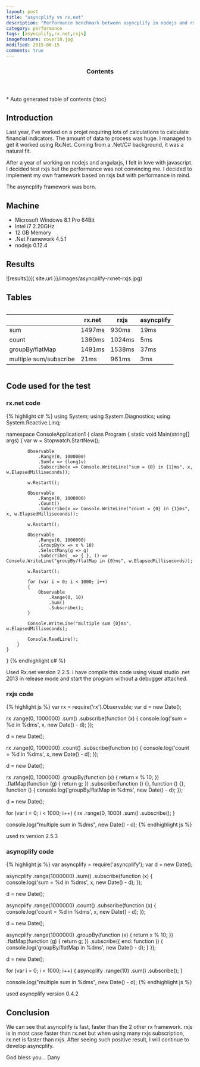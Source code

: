 ```yaml
---
layout: post
title: "asyncplify vs rx.net"
description: "Performance benchmark between asyncplify in nodejs and rx in c#.net"
category: performance
tags: [asyncplify,rx.net,rxjs]
imagefeature: cover10.jpg
modified: 2015-06-15
comments: true
---
```


<section id="table-of-contents" class="toc">
  <header>
    <h3 >Contents</h3>
  </header>
<div id="drawer" markdown="1">
*  Auto generated table of contents
{:toc}
</div>
</section><!-- /#table-of-contents -->

## Introduction
Last year, I've worked on a projet requiring lots of calculations to calculate financial indicators. The amount of data to process was huge.
I managed to get it worked using Rx.Net. Coming from a .Net/C# background, it was a natural fit. 

After a year of working on nodejs and angularjs, I felt in love with javascript. I decided test rxjs but the performance was not convincing me.
I decided to implement my own framework based on rxjs but with performance in mind.

The asyncplify framework was born.

## Machine

- Microsoft Windows 8.1 Pro 64Bit
- Intel i7 2.20GHz
- 12 GB Memory
- .Net Framework 4.5.1
- nodejs 0.12.4

## Results
![results]({{ site.url }}/images/asyncplify-rxnet-rxjs.jpg)

## Tables

<div class="row">
    <div class="large-12 columns">
        <table>
          <thead>
            <tr>
              <th></th>
              <th>rx.net</th>
              <th>rxjs</th>
              <th>asyncplify</th>
            </tr>
          </thead>
          <tbody>
            <tr>
              <td>sum</td>
              <td>1497ms</td>
              <td>930ms</td>
              <td>19ms</td>
            </tr>
            <tr>
              <td>count</td>
              <td>1360ms</td>
              <td>1024ms</td>
              <td>5ms</td>
            </tr>
            <tr>
              <td>groupBy/flatMap</td>
              <td>1491ms</td>
              <td>1538ms</td>
              <td>37ms</td>
            </tr>
            <tr>
              <td>multiple sum/subscribe</td>
              <td>21ms</td>
              <td>961ms</td>
              <td>3ms</td>
            </tr>
          </tbody>
        </table>
    </div>
</div>

## Code used for the test

### rx.net code
{% highlight c# %}
using System;
using System.Diagnostics;
using System.Reactive.Linq;

namespace ConsoleApplication1
{
    class Program
    {
        static void Main(string[] args)
        {
            var w = Stopwatch.StartNew();

            Observable
                .Range(0, 1000000)
                .Sum(v => (long)v)
                .Subscribe(x => Console.WriteLine("sum = {0} in {1}ms", x, w.ElapsedMilliseconds));

            w.Restart();

            Observable
                .Range(0, 1000000)
                .Count()
                .Subscribe(x => Console.WriteLine("count = {0} in {1}ms", x, w.ElapsedMilliseconds));

            w.Restart();

            Observable
                .Range(0, 1000000)
                .GroupBy(x => x % 10)
                .SelectMany(g => g)
                .Subscribe(_ => { }, () => Console.WriteLine("groupBy/flatMap in {0}ms", w.ElapsedMilliseconds));
                
            w.Restart();

            for (var i = 0; i < 1000; i++)
            {
                Observable
                    .Range(0, 10)
                    .Sum()
                    .Subscribe();
            }

            Console.WriteLine("multiple sum {0}ms", w.ElapsedMilliseconds);

            Console.ReadLine();
        }
    }
}
{% endhighlight c# %}

Used Rx.net version 2.2.5. I have compile this code using visual studio .net 2013 in release mode 
and start the program without a debugger attached.

### rxjs code
{% highlight js %}
var rx = require('rx').Observable;
var d = new Date();
	
rx
	.range(0, 1000000)
	.sum()
	.subscribe(function (x) { console.log('sum = %d in %dms', x, new Date() - d); });
	
d = new Date();
	
rx
	.range(0, 1000000)
	.count()
	.subscribe(function (x) { console.log('count = %d in %dms', x, new Date() - d); });
	
d = new Date();
	
rx
	.range(0, 1000000)
	.groupBy(function (x) { return x % 10; })
	.flatMap(function (g) { return g; })
	.subscribe(function () {}, function () {}, function () { console.log('groupBy/flatMap in %dms', new Date() - d); });
    
d = new Date();
	
for (var i = 0; i < 1000; i++) {
	rx
		.range(0, 1000)
		.sum()
		.subscribe();
}

console.log("multiple sum in %dms", new Date() - d);
{% endhighlight js %}

used rx version 2.5.3

### asyncplify code

{% highlight js %}
var asyncplify = require('asyncplify');
var d = new Date();

asyncplify
	.range(1000000)
	.sum()
	.subscribe(function (x) { console.log('sum = %d in %dms', x, new Date() - d); });
	
d = new Date();
	
asyncplify
	.range(1000000)
	.count()
	.subscribe(function (x) { console.log('count = %d in %dms', x, new Date() - d); });
	
d = new Date();
	
asyncplify
	.range(1000000)
	.groupBy(function (x) { return x % 10; })
	.flatMap(function (g) { return g; })
	.subscribe({ end: function () { console.log('groupBy/flatMap in %dms', new Date() - d); } });
    
d = new Date();

for (var i = 0; i < 1000; i++) {
	asyncplify
		.range(10)
		.sum()
		.subscribe();
}

console.log("multiple sum in %dms", new Date() - d);
{% endhighlight js %}

used asyncplify version 0.4.2 

## Conclusion
We can see that asyncplify is fast, faster than the 2 other rx framework.
rxjs is in most case faster than rx.net but when using many rxjs subscription, rx.net is faster than rxjs.
After seeing such positive result, I will continue to develop asyncplify.

God bless you...
Dany

